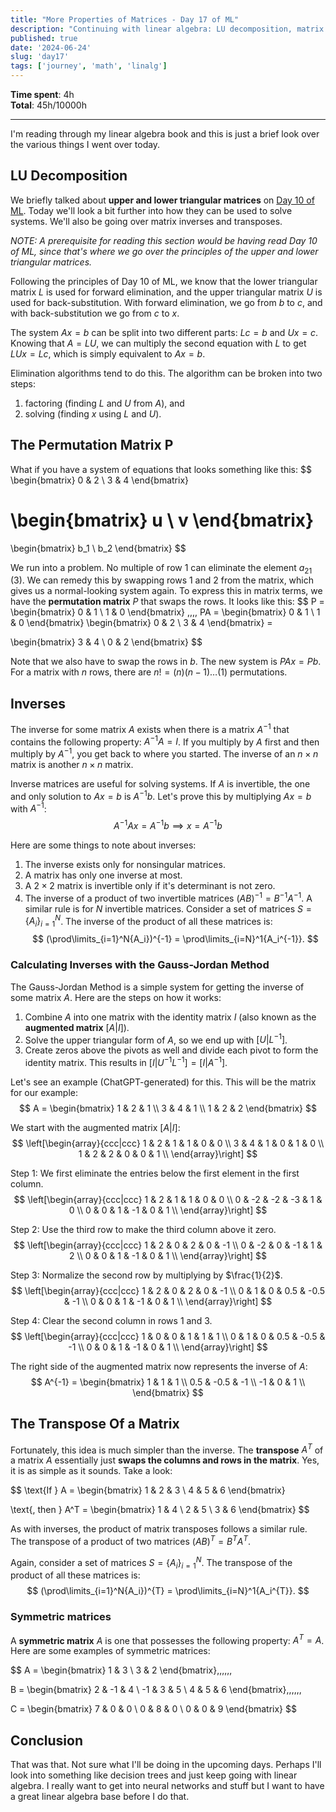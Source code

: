 ```yaml
---
title: "More Properties of Matrices - Day 17 of ML"
description: "Continuing with linear algebra: LU decomposition, matrix inverses, transposes and permutation."
published: true
date: '2024-06-24'
slug: 'day17'
tags: ['journey', 'math', 'linalg']
---
```

<script>
    import Image from '$lib/components/Image.svelte';
</script>

**Time spent**: 4h<br /> **Total**: 45h/10000h

___

I'm reading through my linear algebra book and this is just a brief look over the various things I went over today.

## LU Decomposition

We briefly talked about **upper and lower triangular matrices** on [Day 10 of ML](https://vlimki.dev/writing/day10). Today we'll look a bit further into how they can be used to solve systems. We'll also be going over matrix inverses and transposes.

*NOTE: A prerequisite for reading this section would be having read Day 10 of ML, since that's where we go over the principles of the upper and lower triangular matrices.*

Following the principles of Day 10 of ML, we know that the lower triangular matrix $L$ is used for forward elimination, and the upper triangular matrix $U$ is used for back-substitution. With forward elimination, we go from $b$ to $c$, and with back-substitution we go from $c$ to $x$.

The system $Ax = b$ can be split into two different parts: $Lc = b$ and $Ux = c$. Knowing that $A = LU$, we can multiply the second equation with $L$ to get $LUx = Lc$, which is simply equivalent to $Ax = b$.

Elimination algorithms tend to do this. The algorithm can be broken into two steps:
1. factoring (finding $L$ and $U$ from $A$), and
2. solving (finding $x$ using $L$ and $U$).

## The Permutation Matrix P

What if you have a system of equations that looks something like this:
$$
\begin{bmatrix}
0 & 2 \\
3 & 4
\end{bmatrix}

\begin{bmatrix}
u \\
v 
\end{bmatrix} 
=
\begin{bmatrix}
b_1 \\
b_2 
\end{bmatrix} 
$$

We run into a problem. No multiple of row 1 can eliminate the element $a_{21}$ (3). We can remedy this by swapping rows 1 and 2 from the matrix, which gives us a normal-looking system again. To express this in matrix terms, we have the **permutation matrix** $P$ that swaps the rows. It looks like this:
$$
P = \begin{bmatrix}
0 & 1 \\
1 & 0
\end{bmatrix} \,\,\,\,
PA = \begin{bmatrix}
0 & 1 \\
1 & 0
\end{bmatrix}
\begin{bmatrix}
0 & 2 \\
3 & 4
\end{bmatrix} = 

\begin{bmatrix}
3 & 4 \\
0 & 2
\end{bmatrix}
$$

Note that we also have to swap the rows in $b$. The new system is $PAx = Pb$. For a matrix with $n$ rows, there are $n! = (n)(n-1)\dots(1)$ permutations.

## Inverses

The inverse for some matrix $A$ exists when there is a matrix $A^{-1}$ that contains the following property: $A^{-1}A = I$. If you multiply by $A$ first and then multiply by $A^{-1}$, you get back to where you started. The inverse of an $n \times n$ matrix is another $n \times n$ matrix.

Inverse matrices are useful for solving systems. If $A$ is invertible, the one and only solution to $Ax = b$ is $A^{-1}b$. Let's prove this by multiplying $Ax = b$ with $A^{-1}$:
$$
A^{-1}Ax = A^{-1}b \implies x = A^{-1}b
$$

Here are some things to note about inverses:
1. The inverse exists only for nonsingular matrices.
2. A matrix has only one inverse at most.
3. A $2 \times 2$ matrix is invertible only if it's determinant is not zero.
4. The inverse of a product of two invertible matrices $(AB)^{-1} = B^{-1}A^{-1}$. A similar rule is for $N$ invertible matrices. Consider a set of matrices $S = \{A_i\}_{i=1}^{N}$. The inverse of the product of all these matrices is:
$$
(\prod\limits_{i=1}^N{A_i})^{-1} = \prod\limits_{i=N}^1{A_i^{-1}}.
$$

### Calculating Inverses with the Gauss-Jordan Method

The Gauss-Jordan Method is a simple system for getting the inverse of some matrix $A$. Here are the steps on how it works:
1. Combine $A$ into one matrix with the identity matrix $I$ (also known as the **augmented matrix** $[A \vert I]$).
2. Solve the upper triangular form of $A$, so we end up with $[U \vert L^{-1}]$.
3. Create zeros above the pivots as well and divide each pivot to form the identity matrix. This results in $[I \vert U^{-1}L^{-1}] = [I | A^{-1}]$.

Let's see an example (ChatGPT-generated) for this. This will be the matrix for our example:
$$
A = \begin{bmatrix} 
1 & 2 & 1 \\ 
3 & 4 & 1 \\ 
1 & 2 & 2 
\end{bmatrix}
$$

We start with the augmented matrix $[A | I]$:
$$
\left[\begin{array}{ccc|ccc}
1 & 2 & 1 & 1 & 0 & 0 \\
3 & 4 & 1 & 0 & 1 & 0 \\
1 & 2 & 2 & 0 & 0 & 1 \\
\end{array}\right]
$$

Step 1: We first eliminate the entries below the first element in the first column.
$$
\left[\begin{array}{ccc|ccc}
1 & 2 & 1 & 1 & 0 & 0 \\
0 & -2 & -2 & -3 & 1 & 0 \\
0 & 0 & 1 & -1 & 0 & 1 \\
\end{array}\right]
$$

Step 2: Use the third row to make the third column above it zero.
$$
\left[\begin{array}{ccc|ccc}
1 & 2 & 0 & 2 & 0 & -1 \\
0 & -2 & 0 & -1 & 1 & 2 \\
0 & 0 & 1 & -1 & 0 & 1 \\
\end{array}\right]
$$

Step 3: Normalize the second row by multiplying by $\frac{1}{2}$.
$$
\left[\begin{array}{ccc|ccc}
1 & 2 & 0 & 2 & 0 & -1 \\
0 & 1 & 0 & 0.5 & -0.5 & -1 \\
0 & 0 & 1 & -1 & 0 & 1 \\
\end{array}\right]
$$

Step 4: Clear the second column in rows 1 and 3.
$$
\left[\begin{array}{ccc|ccc}
1 & 0 & 0 & 1 & 1 & 1 \\
0 & 1 & 0 & 0.5 & -0.5 & -1 \\
0 & 0 & 1 & -1 & 0 & 1 \\
\end{array}\right]
$$

The right side of the augmented matrix now represents the inverse of $A$:
$$
A^{-1} = \begin{bmatrix}
1 & 1 & 1 \\
0.5 & -0.5 & -1 \\
-1 & 0 & 1 \\
\end{bmatrix}
$$

## The Transpose Of a Matrix

Fortunately, this idea is much simpler than the inverse. The **transpose** $A^T$ of a matrix $A$ essentially just **swaps the columns and rows in the matrix**. Yes, it is as simple as it sounds. Take a look:

$$
\text{If   } A = \begin{bmatrix} 
1 & 2 & 3 \\ 
4 & 5 & 6 
\end{bmatrix}

\text{, then }
A^T = \begin{bmatrix}
1 & 4 \\
2 & 5 \\
3 & 6
\end{bmatrix}
$$

As with inverses, the product of matrix transposes follows a similar rule. The transpose of a product of two matrices $(AB)^{T} = B^{T}A^{T}$. 

Again, consider a set of matrices $S = \{A_i\}_{i=1}^{N}$. The transpose of the product of all these matrices is:
$$
(\prod\limits_{i=1}^N{A_i})^{T} = \prod\limits_{i=N}^1{A_i^{T}}.
$$

### Symmetric matrices

A **symmetric matrix** $A$ is one that possesses the following property: $A^T = A$. Here are some examples of symmetric matrices:

$$
A = \begin{bmatrix} 
1 & 3 \\
3 & 2 
\end{bmatrix},\,\,\,\,\,

B = \begin{bmatrix} 
2 & -1 & 4 \\
-1 & 3 & 5 \\
4 & 5 & 6
\end{bmatrix},\,\,\,\,\,

C = \begin{bmatrix}
7 & 0 & 0 \\
0 & 8 & 0 \\
0 & 0 & 9
\end{bmatrix}
$$

## Conclusion
That was that. Not sure what I'll be doing in the upcoming days. Perhaps I'll look into something like decision trees and just keep going with linear algebra. I really want to get into neural networks and stuff but I want to have a great linear algebra base before I do that.
